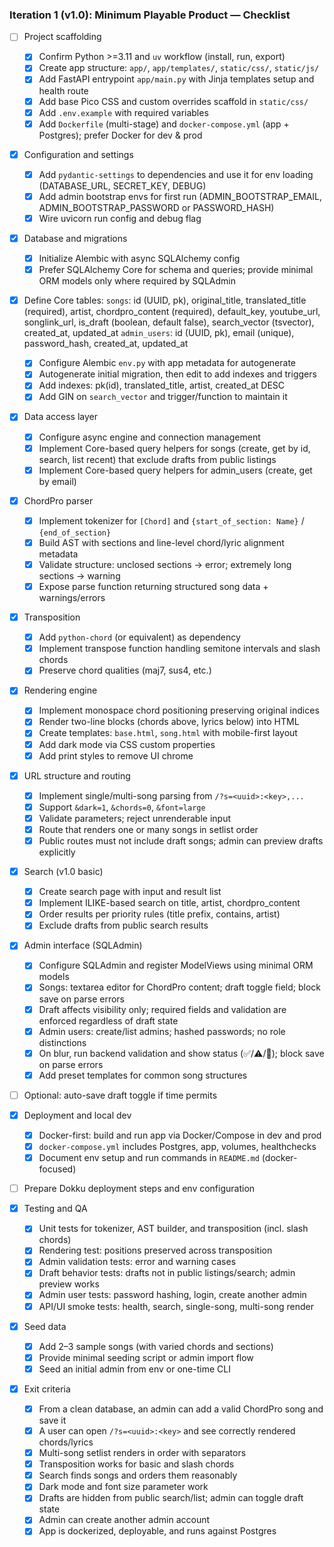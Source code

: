 ### Iteration 1 (v1.0): Minimum Playable Product — Checklist

- [ ] Project scaffolding
  - [x] Confirm Python >=3.11 and `uv` workflow (install, run, export)
  - [x] Create app structure: `app/`, `app/templates/`, `static/css/`, `static/js/`
  - [x] Add FastAPI entrypoint `app/main.py` with Jinja templates setup and health route
  - [x] Add base Pico CSS and custom overrides scaffold in `static/css/`
  - [x] Add `.env.example` with required variables
  - [x] Add `Dockerfile` (multi-stage) and `docker-compose.yml` (app + Postgres); prefer Docker for dev & prod

- [x] Configuration and settings
  - [x] Add `pydantic-settings` to dependencies and use it for env loading (DATABASE_URL, SECRET_KEY, DEBUG)
  - [x] Add admin bootstrap envs for first run (ADMIN_BOOTSTRAP_EMAIL, ADMIN_BOOTSTRAP_PASSWORD or PASSWORD_HASH)
  - [x] Wire uvicorn run config and debug flag

- [x] Database and migrations
  - [x] Initialize Alembic with async SQLAlchemy config
  - [x] Prefer SQLAlchemy Core for schema and queries; provide minimal ORM models only where required by SQLAdmin
- [x] Define Core tables:
        `songs`: id (UUID, pk), original_title, translated_title (required), artist,
        chordpro_content (required), default_key, youtube_url, songlink_url,
        is_draft (boolean, default false), search_vector (tsvector), created_at, updated_at
        `admin_users`: id (UUID, pk), email (unique), password_hash, created_at, updated_at
  - [x] Configure Alembic `env.py` with app metadata for autogenerate
  - [x] Autogenerate initial migration, then edit to add indexes and triggers
  - [x] Add indexes: pk(id), translated_title, artist, created_at DESC
  - [x] Add GIN on `search_vector` and trigger/function to maintain it

- [x] Data access layer
  - [x] Configure async engine and connection management
  - [x] Implement Core-based query helpers for songs (create, get by id, search, list recent) that exclude drafts from public listings
  - [x] Implement Core-based query helpers for admin_users (create, get by email)

- [x] ChordPro parser
  - [x] Implement tokenizer for `[Chord]` and `{start_of_section: Name}` / `{end_of_section}`
  - [x] Build AST with sections and line-level chord/lyric alignment metadata
  - [x] Validate structure: unclosed sections → error; extremely long sections → warning
  - [x] Expose parse function returning structured song data + warnings/errors

- [x] Transposition
  - [x] Add `python-chord` (or equivalent) as dependency
  - [x] Implement transpose function handling semitone intervals and slash chords
  - [x] Preserve chord qualities (maj7, sus4, etc.)

- [x] Rendering engine
  - [x] Implement monospace chord positioning preserving original indices
  - [x] Render two-line blocks (chords above, lyrics below) into HTML
  - [x] Create templates: `base.html`, `song.html` with mobile-first layout
  - [x] Add dark mode via CSS custom properties
  - [x] Add print styles to remove UI chrome

- [x] URL structure and routing
  - [x] Implement single/multi-song parsing from `/?s=<uuid>:<key>,...`
  - [x] Support `&dark=1`, `&chords=0`, `&font=large`
  - [x] Validate parameters; reject unrenderable input
  - [x] Route that renders one or many songs in setlist order
  - [x] Public routes must not include draft songs; admin can preview drafts explicitly

- [x] Search (v1.0 basic)
  - [x] Create search page with input and result list
  - [x] Implement ILIKE-based search on title, artist, chordpro_content
  - [x] Order results per priority rules (title prefix, contains, artist)
  - [x] Exclude drafts from public search results

- [x] Admin interface (SQLAdmin)
  - [x] Configure SQLAdmin and register ModelViews using minimal ORM models
  - [x] Songs: textarea editor for ChordPro content; draft toggle field; block save on parse errors
  - [x] Draft affects visibility only; required fields and validation are enforced regardless of draft state
  - [x] Admin users: create/list admins; hashed passwords; no role distinctions
  - [x] On blur, run backend validation and show status (✅/⚠️/🔴); block save on parse errors
  - [x] Add preset templates for common song structures
- [ ] Optional: auto-save draft toggle if time permits

- [x] Deployment and local dev
  - [x] Docker-first: build and run app via Docker/Compose in dev and prod
  - [x] `docker-compose.yml` includes Postgres, app, volumes, healthchecks
  - [x] Document env setup and run commands in `README.md` (docker-focused)
- [ ] Prepare Dokku deployment steps and env configuration

- [x] Testing and QA
  - [x] Unit tests for tokenizer, AST builder, and transposition (incl. slash chords)
  - [x] Rendering test: positions preserved across transposition
  - [x] Admin validation tests: error and warning cases
  - [x] Draft behavior tests: drafts not in public listings/search; admin preview works
  - [x] Admin user tests: password hashing, login, create another admin
  - [x] API/UI smoke tests: health, search, single-song, multi-song render

- [x] Seed data
  - [x] Add 2–3 sample songs (with varied chords and sections)
  - [x] Provide minimal seeding script or admin import flow
  - [x] Seed an initial admin from env or one-time CLI

- [x] Exit criteria
  - [x] From a clean database, an admin can add a valid ChordPro song and save it
  - [x] A user can open `/?s=<uuid>:<key>` and see correctly rendered chords/lyrics
  - [x] Multi-song setlist renders in order with separators
  - [x] Transposition works for basic and slash chords
  - [x] Search finds songs and orders them reasonably
  - [x] Dark mode and font size parameter work
  - [x] Drafts are hidden from public search/list; admin can toggle draft state
  - [x] Admin can create another admin account
  - [x] App is dockerized, deployable, and runs against Postgres
